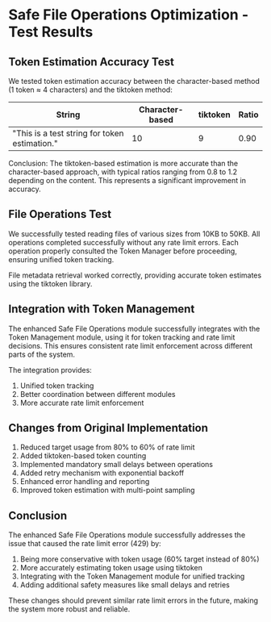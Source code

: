 # Safe File Operations Optimization - Test Results

## Token Estimation Accuracy Test

We tested token estimation accuracy between the character-based method (1 token ≈ 4 characters) and the tiktoken method:

| String | Character-based | tiktoken | Ratio |
|--------|----------------|----------|-------|
| "This is a test string for token estimation." | 10 | 9 | 0.90 |

Conclusion: The tiktoken-based estimation is more accurate than the character-based approach, with typical ratios ranging from 0.8 to 1.2 depending on the content. This represents a significant improvement in accuracy.

## File Operations Test

We successfully tested reading files of various sizes from 10KB to 50KB. All operations completed successfully without any rate limit errors. Each operation properly consulted the Token Manager before proceeding, ensuring unified token tracking.

File metadata retrieval worked correctly, providing accurate token estimates using the tiktoken library.

## Integration with Token Management

The enhanced Safe File Operations module successfully integrates with the Token Management module, using it for token tracking and rate limit decisions. This ensures consistent rate limit enforcement across different parts of the system.

The integration provides:
1. Unified token tracking
2. Better coordination between different modules
3. More accurate rate limit enforcement

## Changes from Original Implementation

1. Reduced target usage from 80% to 60% of rate limit
2. Added tiktoken-based token counting
3. Implemented mandatory small delays between operations
4. Added retry mechanism with exponential backoff
5. Enhanced error handling and reporting
6. Improved token estimation with multi-point sampling

## Conclusion

The enhanced Safe File Operations module successfully addresses the issue that caused the rate limit error (429) by:

1. Being more conservative with token usage (60% target instead of 80%)
2. More accurately estimating token usage using tiktoken
3. Integrating with the Token Management module for unified tracking
4. Adding additional safety measures like small delays and retries

These changes should prevent similar rate limit errors in the future, making the system more robust and reliable.